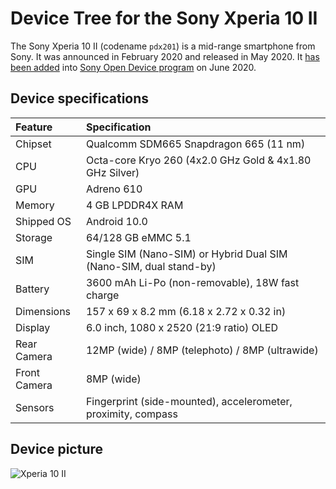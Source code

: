 # Device Tree for the Sony Xperia 10 II

The Sony Xperia 10 II (codename `pdx201`) is a mid-range smartphone from Sony. It was announced in February 2020 and released in May 2020. It [has been added](https://developer.sony.com/posts/xperia-10-ii-added-to-sonys-open-devices-program/) into [Sony Open Device program](https://developerworld.wpp.developer.sony.com/open-source/aosp-on-xperia-open-devices) on June 2020.

## Device specifications

| Feature               | Specification                                                                 |
| :---------------------| :-----------------------------------------------------------------------------|
| Chipset               | Qualcomm SDM665 Snapdragon 665 (11 nm)                                        |
| CPU                   | Octa-core Kryo 260 (4x2.0 GHz Gold & 4x1.80 GHz Silver)                       |
| GPU                   | Adreno 610                                                                    |
| Memory                | 4 GB LPDDR4X RAM                                                              |
| Shipped OS            | Android 10.0                                                                  |
| Storage               | 64/128 GB eMMC 5.1                                                            |
| SIM                   | Single SIM (Nano-SIM) or Hybrid Dual SIM (Nano-SIM, dual stand-by)            |
| Battery               | 3600 mAh Li-Po (non-removable), 18W fast charge                               |
| Dimensions            | 157 x 69 x 8.2 mm (6.18 x 2.72 x 0.32 in)                                     |
| Display               | 6.0 inch, 1080 x 2520 (21:9 ratio) OLED                                       |
| Rear Camera           | 12MP (wide) / 8MP (telephoto) / 8MP (ultrawide)                               |
| Front Camera          | 8MP (wide)                                                                    |
| Sensors               | Fingerprint (side-mounted), accelerometer, proximity, compass                 |

## Device picture

![Xperia 10 II](https://cdn-files.kimovil.com/default/0004/29/thumb_328258_default_big.jpeg)
